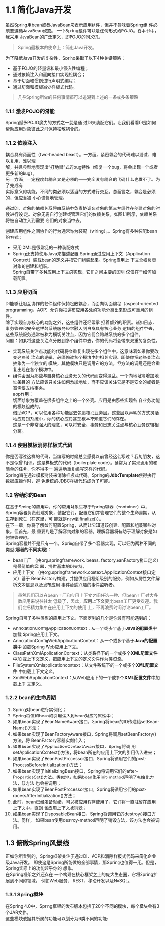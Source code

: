 # 1.1 简化Java开发
虽然Spring用bean或者JavaBean来表示应用组件，但并不意味着Spring组 件必须要遵循JavaBean规范。
一个Spring组件可以是任何形式的POJO。在本书中，我采用 JavaBean的广泛定义，即POJO的同义词。
>Spring最根本的使命上：简化Java开发。

为了降低Java开发的复杂性，Spring采取了以下4种关键策略：
- 基于POJO的轻量级和最小侵入性编程；
- 通过依赖注入和面向接口实现松耦合；
- 基于切面和惯例进行声明式编程；
- 通过切面和模板减少样板式代码。
>几乎Spring所做的任何事情都可以追溯到上述的一条或多条策略

### 1.1.1 激发POJO的潜能
Spring赋予POJO魔力的方式之一就是通 过DI来装配它们。让我们看看DI是如何帮助应用对象彼此之间保持松散耦合的。
### 1.1.2 依赖注入
耦合具有两面性（two-headed beast）。一方面，紧密耦合的代码难以测试、难以复用、难以理  
解，并且典型地表现出“打地鼠”式的bug特性（修复一个bug，将会出现一个或者更多新的bug）。  
另一方面，一定程度的耦合又是必须的——完全没有耦合的代码什么也做不了。为了完成有  
实际意义的功能，不同的类必须以适当的方式进行交互。总而言之，耦合是必须的，但应当被 小心谨慎地管理。  

通过DI，对象的依赖关系将由系统中负责协调各对象的第三方组件在创建对象的时候进行设
定。对象无需自行创建或管理它们的依赖关系，如图1.1所示，依赖关系将被自动注入到需要
它们的对象当中去。  

创建应用组件之间协作的行为通常称为装配（wiring）。。Spring有多种装配bean的方式：
- 采用 XML是很常见的一种装配方式
- Spring还支持使用Java来描述配置
Spring通过应用上下文（Application Context）装载bean的定义并把它们组装起来。Spring应用上 下文全权负责对象的创建和组装。  
Spring自带了多种应用上下文的实现，它们之间主要的区别 仅仅在于如何加载配置。  

### 1.1.3 应用切面
DI能够让相互协作的软件组件保持松散耦合，而面向切面编程（aspect-oriented programming，AOP）允许你把遍布应用各处的功能分离出来形成可重用的组件。  
除了实现自身核心的功能之外，这些组件还经常承 担着额外的职责。诸如日志、事务管理和安全这样的系统服务经常融入到自身具有核心业务
逻辑的组件中去，这些系统服务通常被称为横切关注点，因为它们会跨越系统的多个组件。  
问题：如果将这些关注点分散到多个组件中去，你的代码将会带来双重的复杂性。  
- 实现系统关注点功能的代码将会重复出现在多个组件中。这意味着如果你要改变这些关
注点的逻辑，必须修改各个模块中的相关实现。即使你把这些关注点抽象为一个独立的
模块，其他模块只是调用它的方法，但方法的调用还是会重复出现在各个模块中。  
- 组件会因为那些与自身核心业务无关的代码而变得混乱。一个向地址簿增加地址条目的
方法应该只关注如何添加地址，而不应该关注它是不是安全的或者是否需要支持事务。  
aop作用：  
切面想象为覆盖在很多组件之上的一个外壳。应用是由那些实现各 自业务功能的模块组成的。  
借助AOP，可以使用各种功能层去包裹核心业务层。这些层以声明的方式灵活地应用到系统中，你的核心应用甚至根本不知道它们的存在。  
这是一个非常强大的理念，可以将安全、事务和日志关注点与核心业务逻辑相分离。  
### 1.1.4 使用模板消除样板式代码
你是否写过这样的代码，当编写的时候总会感觉以前曾经这么写过？我的朋友，这不是似曾
相识。这是样板式的代码（boilerplate code）。通常为了实现通用的和简单的任务，你不得不一
遍遍地重复编写这样的代码。  
Spring旨在通过模板封装来消除样板式代码。Spring的**JdbcTemplate**使得执行数据库操作时，避
免传统的JDBC样板代码成为了可能。  
### 1.2 容纳你的Bean
在基于Spring的应用中，你的应用对象生存于Spring容器（container）中。  
Spring容器负责创建对象，装配它们，配置它们并管理它们的整个生命周期，从生存到死亡（在这里，可
能就是new到finalize()）。  
在下一章，你将了解如何配置Spring，从而让它知道该创建、配置和组装哪些对象。但首先，最
重要的是了解容纳对象的容器。理解容器将有助于理解对象是如何被管理的。  
Spring容器并不是只有一个。Spring自带了多个容器实现，可以归为两种不同的类型(**容器的不同实现**)：
- bean工厂 
（由org.springframework. beans. factory.eanFactory接口定义）是最简单的容
器，提供基本的DI支持。
- 应用上下文
（由org.springframework.context.ApplicationContext接口定义）基于
BeanFactory构建，并提供应用框架级别的服务，例如从属性文件解析文本信息以及发布应用
事件给感兴趣的事件监听者。
>虽然我们可以在bean工厂和应用上下文之间任选一种，但bean工厂对大多数应用来说往往太
低级了，因此，**应用上下文**要比bean工厂更受欢迎。我们会把精力集中在应用上下文的使用
上，不再浪费时间讨论bean工厂。

Spring自带了多种类型的应用上下文。下面罗列的几个是你最有可能遇到的：
- AnnotationConfigApplicationContext：从一个或多个基于**Java的配置类**中加载
Spring应用上下文。
- AnnotationConfigWebApplicationContext：从一个或多个基于**Java的配置类**中
加载Spring Web应用上下文。
- ClassPathXmlApplicationContext：从类路径下的一个或多个**XML配置文件**中加
载上下文定义，把应用上下文的定义文件作为类资源。
- FileSystemXmlapplicationcontext：从文件系统下的一个或多个**XML配置文件**
中加载上下文定义。
- XmlWebApplicationContext：从Web应用下的一个或多个**XML配置文件**中加载上下
文定义。
### 1.2.2 bean的生命周期
1. Spring对bean进行实例化；
2. Spring将值和bean的引用注入到bean对应的属性中；
3. 如果bean实现了BeanNameAware接口，Spring将bean的ID传递给setBean-Name()方法；
4. 如果bean实现了BeanFactoryAware接口，Spring将调用setBeanFactory()方法，将
BeanFactory容器实例传入；
5. 如果bean实现了ApplicationContextAware接口，Spring将调
用setApplicationContext()方法，将bean所在的应用上下文的引用传入进来；
6. 如果bean实现了BeanPostProcessor接口，Spring将调用它们的post-ProcessBeforeInitialization()方法；
7. 如果bean实现了InitializingBean接口，Spring将调用它们的after-PropertiesSet()方法。类似地，如果bean使用init-method声明了初始化方法，该方法
也会被调用； 
8. 如果bean实现了BeanPostProcessor接口，Spring将调用它们的post-rocessAfterInitialization()方法； 
9. 此时，bean已经准备就绪，可以被应用程序使用了，它们将一直驻留在应用上下文中，直到
   该应用上下文被销毁； 
10. 如果bean实现了DisposableBean接口，Spring将调用它的destroy()接口方法。同样，
    如果bean使用destroy-method声明了销毁方法，该方法也会被调用。
## 1.3 俯瞰Spring风景线
正如你所看到的，Spring框架关注于通过DI、AOP和消除样板式代码来简化企业级Java开发。 
即使这是Spring所能做的全部事情，那Spring也值得一用。但是，Spring实际上的功能超乎你的
想象。  
在Spring框架之外还存在 一个构建在核心框架之上的庞大生态圈，它将Spring扩展到不同的领域，
例如Web服务、 REST、移动开发以及NoSQL。  
### 1.3.1 Spring模块
在Spring 4.0中，Spring框架的发布版本包括了20个不同的模块，每个模块会有3个JAR文件。  
这些模块依据其所属的功能可以划分为6类不同的功能:  

















